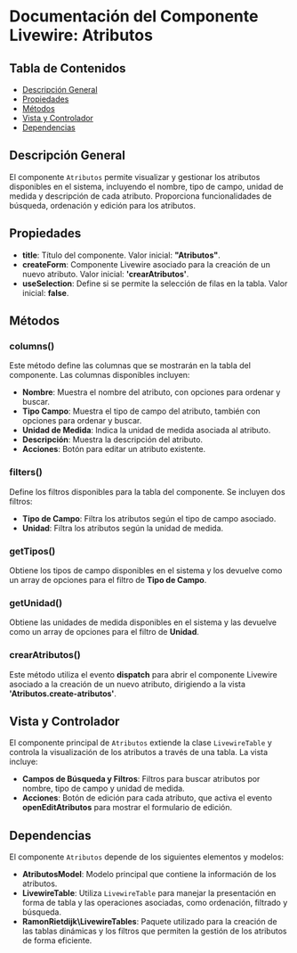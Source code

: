 # Documentación del Componente Livewire: Atributos

## Tabla de Contenidos
- [Descripción General](#descripción-general)
- [Propiedades](#propiedades)
- [Métodos](#métodos)
- [Vista y Controlador](#vista-y-controlador)
- [Dependencias](#dependencias)

## Descripción General
El componente `Atributos` permite visualizar y gestionar los atributos disponibles en el sistema, incluyendo el nombre, tipo de campo, unidad de medida y descripción de cada atributo. Proporciona funcionalidades de búsqueda, ordenación y edición para los atributos.

## Propiedades

- **title**: Título del componente. Valor inicial: **"Atributos"**.
- **createForm**: Componente Livewire asociado para la creación de un nuevo atributo. Valor inicial: **'crearAtributos'**.
- **useSelection**: Define si se permite la selección de filas en la tabla. Valor inicial: **false**.

## Métodos

### columns()
Este método define las columnas que se mostrarán en la tabla del componente. Las columnas disponibles incluyen:
- **Nombre**: Muestra el nombre del atributo, con opciones para ordenar y buscar.
- **Tipo Campo**: Muestra el tipo de campo del atributo, también con opciones para ordenar y buscar.
- **Unidad de Medida**: Indica la unidad de medida asociada al atributo.
- **Descripción**: Muestra la descripción del atributo.
- **Acciones**: Botón para editar un atributo existente.

### filters()
Define los filtros disponibles para la tabla del componente. Se incluyen dos filtros:
- **Tipo de Campo**: Filtra los atributos según el tipo de campo asociado.
- **Unidad**: Filtra los atributos según la unidad de medida.

### getTipos()
Obtiene los tipos de campo disponibles en el sistema y los devuelve como un array de opciones para el filtro de **Tipo de Campo**.

### getUnidad()
Obtiene las unidades de medida disponibles en el sistema y las devuelve como un array de opciones para el filtro de **Unidad**.

### crearAtributos()
Este método utiliza el evento **dispatch** para abrir el componente Livewire asociado a la creación de un nuevo atributo, dirigiendo a la vista **'Atributos.create-atributos'**.

## Vista y Controlador
El componente principal de `Atributos` extiende la clase `LivewireTable` y controla la visualización de los atributos a través de una tabla. La vista incluye:
- **Campos de Búsqueda y Filtros**: Filtros para buscar atributos por nombre, tipo de campo y unidad de medida.
- **Acciones**: Botón de edición para cada atributo, que activa el evento **openEditAtributos** para mostrar el formulario de edición.

## Dependencias
El componente `Atributos` depende de los siguientes elementos y modelos:

- **AtributosModel**: Modelo principal que contiene la información de los atributos.
- **LivewireTable**: Utiliza `LivewireTable` para manejar la presentación en forma de tabla y las operaciones asociadas, como ordenación, filtrado y búsqueda.
- **RamonRietdijk\LivewireTables**: Paquete utilizado para la creación de las tablas dinámicas y los filtros que permiten la gestión de los atributos de forma eficiente.